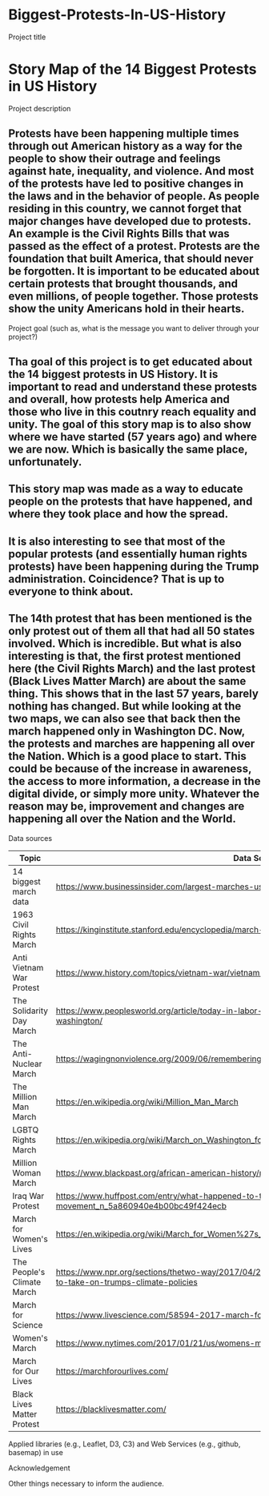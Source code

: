 # Biggest-Protests-In-US-History

Project title

# Story Map of the 14 Biggest Protests in US History

Project description

## Protests have been happening multiple times through out American history as a way for the people to show their outrage and feelings against hate, inequality, and violence. And most of the protests have led to positive changes in the laws and in the behavior of people. As people residing in this country, we cannot forget that major changes have developed due to protests. An example is the Civil Rights Bills that was passed as the effect of a protest. Protests are the foundation that built America, that should never be forgotten. It is important to be educated about certain protests that brought thousands, and even millions, of people together. Those protests show the unity Americans hold in their hearts.

Project goal (such as, what is the message you want to deliver through your project?)

## Tha goal of this project is to get educated about the 14 biggest protests in US History. It is important to read and understand these protests and overall, how protests help America and those who live in this coutnry reach equality and unity. The goal of this story map is to also show where we have started (57 years ago) and where we are now. Which is basically the same place, unfortunately. 

## This story map was made as a way to educate people on the protests that have happened, and where they took place and how the spread.

## It is also interesting to see that most of the popular protests (and essentially human rights protests) have been happening during the Trump administration. Coincidence? That is up to everyone to think about.

## The 14th protest that has been mentioned is the only protest out of them all that had all 50 states involved. Which is incredible. But what is also interesting is that, the first protest mentioned here (the Civil Rights March) and the last protest (Black Lives Matter March) are about the same thing. This shows that in the last 57 years, barely nothing has changed. But while looking at the two maps, we can also see that back then the march happened only in Washington DC. Now, the protests and marches are happening all over the Nation. Which is a good place to start. This could be because of the increase in awareness, the access to more information, a decrease in the digital divide, or simply more unity. Whatever the reason may be, improvement and changes are happening all over the Nation and the World.

Data sources

Topic | Data Source
----- | -----------
14 biggest march data | https://www.businessinsider.com/largest-marches-us-history-2017-1
1963 Civil Rights March | https://kinginstitute.stanford.edu/encyclopedia/march-washington-jobs-and-freedom | https://www.britannica.com/event/March-on-Washington
Anti Vietnam War Protest | https://www.history.com/topics/vietnam-war/vietnam-war-protests | https://learning.blogs.nytimes.com/2011/11/15/nov-15-1969-anti-vietnam-war-demonstration-held/
The Solidarity Day March | https://www.peoplesworld.org/article/today-in-labor-history-huge-solidarity-day-march-in-washington/
The Anti-Nuclear March | https://wagingnonviolence.org/2009/06/remembering-the-1982-rally-against-nuclear-arms/
The Million Man March | https://en.wikipedia.org/wiki/Million_Man_March
LGBTQ Rights March | https://en.wikipedia.org/wiki/March_on_Washington_for_Lesbian,_Gay_and_Bi_Equal_Rights_and_Liberation
Million Woman March | https://www.blackpast.org/african-american-history/million-woman-march-1997/
Iraq War Protest | https://www.huffpost.com/entry/what-happened-to-the-antiwar-movement_n_5a860940e4b00bc49f424ecb
March for Women's Lives | https://en.wikipedia.org/wiki/March_for_Women%27s_Lives_(2004)
The People's Climate March | https://www.npr.org/sections/thetwo-way/2017/04/29/526179637/thousands-of-marchers-expected-to-take-on-trumps-climate-policies
March for Science | https://www.livescience.com/58594-2017-march-for-science-guide.html
Women's March | https://www.nytimes.com/2017/01/21/us/womens-march.html
March for Our Lives | https://marchforourlives.com/
Black Lives Matter Protest | https://blacklivesmatter.com/

Applied libraries (e.g., Leaflet, D3, C3) and Web Services (e.g., github, basemap) in use


Acknowledgement


Other things necessary to inform the audience.
